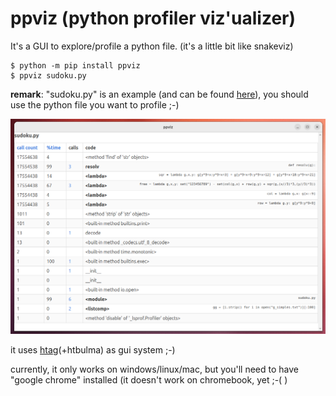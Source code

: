 # ppviz (python profiler viz'ualizer)

It's a GUI to explore/profile a python file.
(it's a little bit like snakeviz)

```
$ python -m pip install ppviz
$ ppviz sudoku.py
```
**remark**: "sudoku.py" is an example (and can be found [here](https://github.com/manatlan/sudoku_resolver/blob/master/sudoku.py)), you should use the python file you want to profile ;-)

![screenshot](screenshot.png?raw=true "Screenshot")

it uses [htag](https://github.com/manatlan/htag)(+htbulma) as gui system ;-)

currently, it only works on windows/linux/mac, but you'll need to have "google chrome" installed (it doesn't work on chromebook, yet ;-( )

